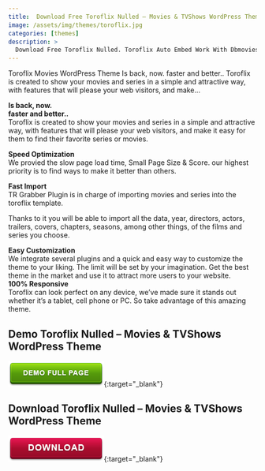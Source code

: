 ```yaml
---
title:  Download Free Toroflix Nulled – Movies & TVShows WordPress Theme
image: /assets/img/themes/toroflix.jpg
categories: [themes]
description: >
  Download Free Toroflix Nulled. Toroflix Auto Embed Work With Dbmovies toroflix Is a Clean WordPress Theme For movies Full Auto Embed
---
```


Toroflix Movies WordPress Theme Is back, now. faster and better.. Toroflix is created to show your movies and series in a simple and attractive way, with features that will please your web visitors, and make...  

**Is back, now.**  
**faster and better..**  
Toroflix is created to show your movies and series in a simple and attractive way, with features that will please your web visitors, and make it easy for them to find their favorite series or movies.  

**Speed Optimization**  
We provied the slow page load time, Small Page Size & Score. our highest priority is to find ways to make it better than others.  

**Fast Import**  
TR Grabber Plugin is in charge of importing movies and series into the toroflix template.  

Thanks to it you will be able to import all the data, year, directors, actors, trailers, covers, chapters, seasons, among other things, of the films and series you choose.  

**Easy Customization**  
We integrate several plugins and a quick and easy way to customize the theme to your liking. The limit will be set by your imagination. Get the best theme in the market and use it to attract more users to your website.  
**100% Responsive**  
Toroflix can look perfect on any device, we’ve made sure it stands out whether it’s a tablet, cell phone or PC. So take advantage of this amazing theme.  


## Demo Toroflix Nulled – Movies & TVShows WordPress Theme
[![button](/assets/img/demo.png)](https://torothemes.com/themes/toroflix/){:target="_blank"}  

## Download Toroflix Nulled – Movies & TVShows WordPress Theme
[![button](/assets/img/download.png)](http://gestyy.com/e05Bxv){:target="_blank"}  
